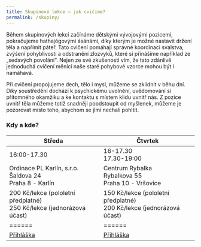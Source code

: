 ```yaml
---
title: Skupinové lekce – jak cvičíme?
permalink: /skupiny/
---
```

Během skupinových lekcí začínáme dětskými vývojovými pozicemi, pokračujeme hathajógovými ásánámi, díky kterým je možné nastavit držení těla a napřímit páteř. Tato cvičení pomáhají správné koordinaci svalstva, zvýšení pohyblivosti a odstranění zlozvyků, které si přinášíme například ze „sedavých povolání“. Nejen ze své zkušenosti vím, že tato zdánlivě jednoduchá cvičení měnící naše staré pohybové vzorce mohou být i namáhavá.

Při cvičení propojujeme dech, tělo i mysl, můžeme se zklidnit v běhu dní. Díky soustředění dochází k psychickému uvolnění, uvědomování si přítomného okamžiku a ke kontaktu s místem klidu uvnitř nás. Z pozice uvnitř těla můžeme totiž snadněji poodstoupit od myšlenek, můžeme je pozorovat místo toho, abychom se jimi nechali pohltit.

### Kdy a kde?

|Středa                                                        | Čtvrtek                                 |
|--------------------------------------------------------------|-----------------------------------------|
|16:00-17.30                                                   | 16-17.30 <br/> 17.30-19:00               |
|Ordinace PL Karlín, s.r.o.<br/>Šaldova 24<br/>Praha 8 - Karlín| Centrum Rybalka<br/>Rybalkova 55<br/>Praha 10 - Vršovice|
|200 Kč/lekce (pololetní předplatné)<br/>250 Kč/lekce (jednorázová účast)|150 Kč/lekce (pololetní předplatné)<br/>200 Kč/lekce (jednorázová účast)|
|======|======|
|[Přihláška](http://ow.ly/fN7V30fSWIN)                         | [Přihláška](http://www.rybalka.cz)|
